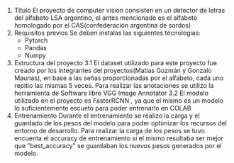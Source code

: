 1) Título
    El proyecto de computer vision consisten en un detector de letras del alfabeto LSA argentino, el antes mencionado es el alfabeto homologado por el CAS(confederación argentina de sordos)
2) Requisitos previos
   Se deben instalas las siguientes técnologias:
     * Pytorch
     * Pandas
     * Numpy
3) Estructura del proyecto
   3.1 El dataset utilizado para este proyecto fue creado por los integrantes del proyectos(Matias Guzmán y Gonzalo Maunas), en base a las señas proporcionadas por el alfabeto, cada uno repitio las mismas
       5 veces. Para realizar las anotaciones se utilizo la herramienta de Software libre VGG Image Annotator
   3.2 El modelo utilizado en el proyecto es FasterRCNN , ya que el mismo es un modelo lo suficientemente escueto para poder entrenarlo en COLAB
4) Entrenamiento
   Durante el entrenamiento se realizo la carga y el guardado de los pesos del modelo para poder optimizar los recursos del entorno de desarrollo. Para realizar la carga de los pesos se tuvo encuenta el accuracy
   de entrenamiento si el mismo resultaba ser mejor que "best_accuracy" se guardaban los nuevos pesos generados por el modelo.
